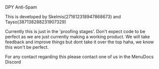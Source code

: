 DPY Anti-Spam

This is developed by Skelmis(271612318947868673) and Tayso(387138288231907329)

Currently this is just in the 'proofing stages'. Don't expect code to be perfect as we are just currently making a working product.
We will take feedback and improve things but dont take it over the top haha, we know this won't be perfect.


For any contact regarding this please contact one of us in the MenuDocs Discord
